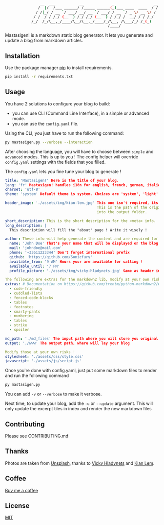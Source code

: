 ```bash
                __  ___           __             _                  __
               /  |/  /___ ______/ /_____ ______(_)___ ____  ____  / /
              / /|_/ / __ `/ ___/ __/ __ `/ ___/ / __ `/ _ \/ __ \/ /
             / /  / / /_/ (__  ) /_/ /_/ (__  ) / /_/ /  __/ / / /_/
            /_/  /_/\__,_/____/\__/\__,_/____/_/\__, /\___/_/ /_(_)
                                               /____/

```

Mastasigen! is a markdown static blog generator. It lets you generate and update a blog from markdown articles.

## Installation

Use the package manager [pip](https://pip.pypa.io/en/stable/) to install requirements.

```bash
pip install -r requirements.txt
```

## Usage

You have 2 solutions to configure your blog to build:
- you can use CLI (Command Line Interface), in a simple or advanced mode.
- you can use the ``config.yaml`` file.
    
Using the CLI, you just have to run the following command:
 
```bash
py mastasigen.py --verbose --interaction
```

After choosing the language, you will have to choose between ``simple`` and ``advanced`` modes.
This is up to you ! The config helper will override ```config.yaml``` settings with the fields that you filled. 

The ``config.yaml`` lets you fine tune your blog to generate !

```yaml
title: 'Mastasigen!' Here is the title of your blog.
lang: 'fr' Mastasigen! handles i18n for english, french, german, italian, and español.
charset: 'utf-8'
theme: 'system' Default theme is system. Choices are 'system', 'light' and 'dark'

header_image: './assets/img/kian-lem.jpg' This one isn't required, its the background header image. 
                                          This is the path of the original file, the generator will copy it 
                                          into the output folder.

short_description: This is the short description for the <meta> info.
long_description: |
  This description will fill the "about" page ! Write it wisely !

author: These info will help generate the content and are required for the generator to work properly.
  name: 'John Doe' That's your name that will be displayed on the blog.
  mail: 'johndoe@mail.com'
  phone: '+33611223344' Don't forget international prefix
  github: 'https://github.com/Sonicfury'
  available_from: '9 AM' Hours your are available for calling ! 
  available_until: '7 PM'
  profile_picture: './assets/img/vicky-hladynets.jpg' Same as header image !

The following are extras for the markdown2 lib, modify at your own risks !
extras: # Documentation on https://github.com/trentm/python-markdown2/wiki/Extras
  - code-friendly
  - cuddled-lists
  - fenced-code-blocks
  - tables
  - footnotes
  - smarty-pants
  - numbering
  - tables
  - strike
  - spoiler

md_path: './md_files' The input path where you will store you original markdown files !
output: './www' The output path, where will lay your blog

Modify those at your own risks !
stylesheet: './assets/css/style.css'
javascript: './assets/js/script.js'
```

Once you're done with config.yaml, just put some markdown files to render and run the following command
```bash
py mastasigen.py
```

You can add `-v` or `--verbose` to make it verbose.

Next time, to update your blog, add the `-u` or `--update` argument. This will only update the excerpt tiles in index and render the new markdown files

## Contributing
Please see CONTRIBUTING.md

## Thanks
Photos are taken from [Unsplash](https://unsplash.com/), thanks to [Vicky Hladynets](https://unsplash.com/@vhladynets) and [Kian Lem](https://unsplash.com/@kianlem).
## Coffee
[Buy me a coffee](http://paypal.me/sonicfuryFR) 
## License
[MIT](https://choosealicense.com/licenses/mit/)